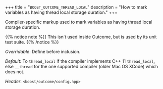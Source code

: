 +++
title = "`BOOST_OUTCOME_THREAD_LOCAL`"
description = "How to mark variables as having thread local storage duration."
+++

Compiler-specific markup used to mark variables as having thread local storage duration.

{{% notice note %}}
This isn't used inside Outcome, but is used by its unit test suite.
{{% /notice %}}

*Overridable*: Define before inclusion.

*Default*: To `thread_local` if the compiler implements C++ 11 `thread_local`, else `__thread` for the one supported compiler (older Mac OS XCode) which does not.

*Header*: `<boost/outcome/config.hpp>`